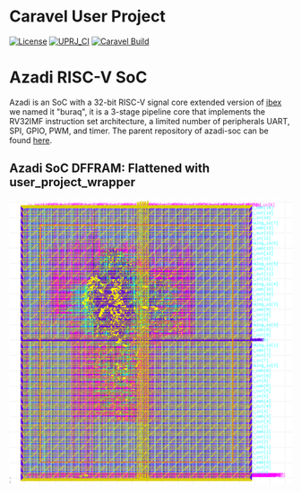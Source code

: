   <!---
   # SPDX-FileCopyrightText: 2020 Efabless Corporation
   #
   # Licensed under the Apache License, Version 2.0 (the "License");
   # you may not use this file except in compliance with the License.
   # You may obtain a copy of the License at
   #
   #      http://www.apache.org/licenses/LICENSE-2.0
   #
   # Unless required by applicable law or agreed to in writing, software
   # distributed under the License is distributed on an "AS IS" BASIS,
   # WITHOUT WARRANTIES OR CONDITIONS OF ANY KIND, either express or implied.
   # See the License for the specific language governing permissions and
   # limitations under the License.
   #
   # SPDX-License-Identifier: Apache-2.0
   -->
# Caravel User Project

[![License](https://img.shields.io/badge/License-Apache%202.0-blue.svg)](https://opensource.org/licenses/Apache-2.0) [![UPRJ_CI](https://github.com/efabless/caravel_project_example/actions/workflows/user_project_ci.yml/badge.svg)](https://github.com/efabless/caravel_project_example/actions/workflows/user_project_ci.yml) [![Caravel Build](https://github.com/efabless/caravel_project_example/actions/workflows/caravel_build.yml/badge.svg)](https://github.com/efabless/caravel_project_example/actions/workflows/caravel_build.yml)

# Azadi RISC-V SoC
Azadi is an SoC with a 32-bit RISC-V signal core extended version of [ibex](https://github.com/lowRISC/ibex) we named it "buraq", it is a 3-stage pipeline core that implements the RV32IMF instruction set architecture, a limited number of peripherals UART, SPI, GPIO, PWM, and timer. The parent repository of azadi-soc can be found [here](https://github.com/merledu/azadi).

## Azadi SoC DFFRAM: Flattened with user_project_wrapper
![azadi-gds](images/gds.png)

